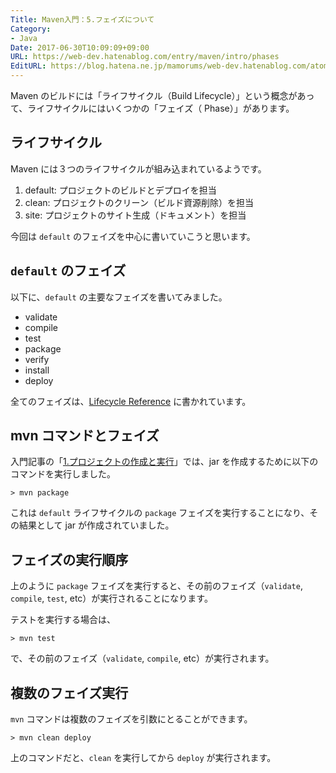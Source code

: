 ```yaml
---
Title: Maven入門：5.フェイズについて
Category:
- Java
Date: 2017-06-30T10:09:09+09:00
URL: https://web-dev.hatenablog.com/entry/maven/intro/phases
EditURL: https://blog.hatena.ne.jp/mamorums/web-dev.hatenablog.com/atom/entry/8599973812275292222
---
```


Maven のビルドには「ライフサイクル（Build Lifecycle）」という概念があって、ライフサイクルにはいくつかの「フェイズ（ Phase）」があります。


## ライフサイクル
Maven には３つのライフサイクルが組み込まれているようです。

1. default: プロジェクトのビルドとデプロイを担当
2. clean: プロジェクトのクリーン（ビルド資源削除）を担当
3. site: プロジェクトのサイト生成（ドキュメント）を担当

今回は `default` のフェイズを中心に書いていこうと思います。


## `default` のフェイズ
以下に、`default` の主要なフェイズを書いてみました。

- validate
- compile
- test
- package
- verify
- install
- deploy

全てのフェイズは、[Lifecycle Reference](https://maven.apache.org/guides/introduction/introduction-to-the-lifecycle.html#Lifecycle_Reference) に書かれています。


## mvn コマンドとフェイズ
入門記事の「[1.プロジェクトの作成と実行](/entry/maven/intro/create-prj-and-exec)」では、jar を作成するために以下のコマンドを実行しました。

```
> mvn package
```

これは `default` ライフサイクルの `package` フェイズを実行することになり、その結果として jar が作成されていました。


## フェイズの実行順序
上のように `package` フェイズを実行すると、その前のフェイズ（`validate`, `compile`, `test`, etc）が実行されることになります。

テストを実行する場合は、

```
> mvn test
```

で、その前のフェイズ（`validate`, `compile`, etc）が実行されます。


## 複数のフェイズ実行
`mvn` コマンドは複数のフェイズを引数にとることができます。

```
> mvn clean deploy
```

上のコマンドだと、`clean` を実行してから `deploy` が実行されます。
